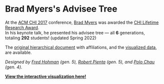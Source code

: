 # Brad Myers's Advisee Tree

At the [ACM CHI 2017][chi] conference, [Brad Myers][brad] was awarded the [CHI Lifetime Research Award][award].  
In his keynote talk, he presented his advisee tree &mdash; all **6** generations, totaling **292** students! (updated Spring 2022)

The [original hierarchical document][doc] with affiliations, and the [visualized data][data], are available.

*Designed by [Fred Hohman][fred] (gen. 5), [Robert Pienta][robert] (gen. 5), and [Polo Chau][polo] (gen. 4).*

**[View the interactive visualization here!][vis]**

[chi]: https://chi2017.acm.org
[brad]: http://www.cs.cmu.edu/~bam
[award]: https://sigchi.org/awards/sigchi-award-recipients/2017-sigchi-awards/#brad-a-myers

[doc]: https://docs.google.com/document/d/1NKheBhylXdkY_lmcV1QEP7CCLiwpMjE2L-KnWWh0Nvo/edit#heading=h.h4g51lbmhlnj
[data]: https://github.com/fredhohman/brad-myers-advisee-tree/blob/master/data.csv

[fred]: http://fredhohman.com
[robert]: http://www.cc.gatech.edu/~rpienta3/
[polo]: http://www.cc.gatech.edu/~dchau/

[vis]: http://fredhohman.com/brad-myers-advisee-tree